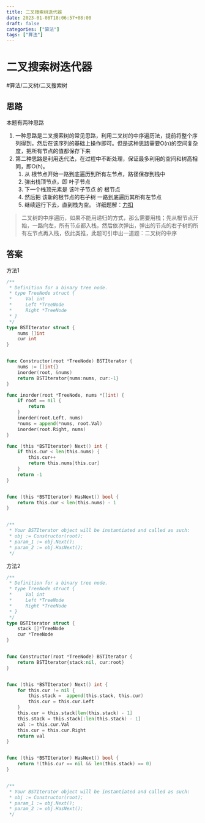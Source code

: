 ```yaml
---
title: 二叉搜索树迭代器
date: 2023-01-08T18:06:57+08:00
draft: false
categories: ["算法"]
tags: ["算法"]
---
```


# 二叉搜索树迭代器
#算法/二叉树/二叉搜索树
## 思路
本题有两种思路
1. 一种思路是二叉搜索树的常见思路，利用二叉树的中序遍历法，提前将整个序列得到，然后在该序列的基础上操作即可。但是这种思路需要O(n)的空间复杂度，把所有节点的值都保存下来
2. 第二种思路是利用迭代法，在过程中不断处理，保证最多利用的空间和树高相同，即O(h)。
	1. 从 根节点开始一路到底遍历到所有左节点，路径保存到栈中
	2. 弹出栈顶节点，即 叶子节点
	3. 下一个栈顶元素是 该叶子节点 的 根节点
	4. 然后把 该新的根节点的右子树 一路到底遍历其所有左节点
	5. 继续运行下去，直到栈为空。
详细题解：[力扣](https://leetcode.cn/problems/binary-search-tree-iterator/solution/fu-xue-ming-zhu-dan-diao-zhan-die-dai-la-dkrm/)

> 二叉树的中序遍历，如果不能用递归的方式，那么需要用栈；先从根节点开始，一路向左，所有节点都入栈，然后依次弹出，弹出的节点的右子树的所有左节点再入栈，依此类推，此题可引申出一道题：二叉树的中序

## 答案
方法1
```go
/**
 * Definition for a binary tree node.
 * type TreeNode struct {
 *     Val int
 *     Left *TreeNode
 *     Right *TreeNode
 * }
 */
type BSTIterator struct {
    nums []int
    cur int
}


func Constructor(root *TreeNode) BSTIterator {
    nums := []int{}
    inorder(root, &nums)
    return BSTIterator{nums:nums, cur:-1}
}

func inorder(root *TreeNode, nums *[]int) {
    if root == nil {
        return
    }
    inorder(root.Left, nums)
    *nums = append(*nums, root.Val)
    inorder(root.Right, nums)
}

func (this *BSTIterator) Next() int {
    if this.cur < len(this.nums) {
        this.cur++
        return this.nums[this.cur]
    }
    return -1
}


func (this *BSTIterator) HasNext() bool {
    return this.cur < len(this.nums) - 1
}


/**
 * Your BSTIterator object will be instantiated and called as such:
 * obj := Constructor(root);
 * param_1 := obj.Next();
 * param_2 := obj.HasNext();
 */
```
方法2
```go
/**
 * Definition for a binary tree node.
 * type TreeNode struct {
 *     Val int
 *     Left *TreeNode
 *     Right *TreeNode
 * }
 */
type BSTIterator struct {
    stack []*TreeNode
    cur *TreeNode
}


func Constructor(root *TreeNode) BSTIterator {
    return BSTIterator{stack:nil, cur:root}
}


func (this *BSTIterator) Next() int {
    for this.cur != nil {
        this.stack =  append(this.stack, this.cur)
        this.cur = this.cur.Left
    }
    this.cur = this.stack[len(this.stack) - 1]
    this.stack = this.stack[:len(this.stack) - 1]
    val := this.cur.Val
    this.cur = this.cur.Right
    return val
}


func (this *BSTIterator) HasNext() bool {
    return !(this.cur == nil && len(this.stack) == 0)
}


/**
 * Your BSTIterator object will be instantiated and called as such:
 * obj := Constructor(root);
 * param_1 := obj.Next();
 * param_2 := obj.HasNext();
 */

```